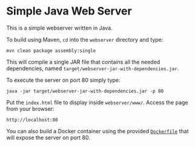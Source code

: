 # Simple Java Web Server

This is a simple webserver written in Java.

To build using Maven, `cd` into the `webserver` directory and type:
```
mvn clean package assembly:single
```
This will compile a single JAR file that contains all the needed dependencies, named `target/webserver-jar-with-dependencies.jar`.

To execute the server on port 80 simply type:
```
java -jar target/webserver-jar-with-dependencies.jar -p 80
```

Put the `index.html` file to display inside `webserver/www/`. Access the page from your browser:
```
http://localhost:80
```

You can also build a Docker container using the provided [`Dockerfile`](https://github.com/marcellorinaldo/simple-java-webserver/blob/main/webserver/Dockerfile) that will expose the server on port 80.
